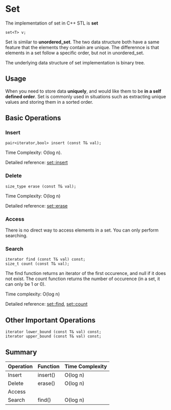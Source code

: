 # Set

The implementation of set in C++ STL is **set**

```
set<T> v;
```

Set is similar to **unordered_set**. The two data structure both have a same feature that the elements they contain are unique. The differennce is that elements in a set follow a specific order, but not in unordered_set. 

The underlying data structure of set implementation is binary tree.

## Usage

When you need to store data **uniquely**, and would like them to be **in a self defined order**. Set is commonly used in situations such as extracting unique values and storing them in a sorted order.

## Basic Operations

### Insert

```
pair<iterator,bool> insert (const T& val);
```

Time Complexity: O(log n). 

Detailed reference: [set::insert](http://www.cplusplus.com/reference/set/set/insert/)


### Delete

```
size_type erase (const T& val);
```
Time Complexity: O(log n)

Detailed reference: [set::erase](http://www.cplusplus.com/reference/set/set/erase/)

### Access

There is no direct way to access elements in a set. You can only perform searching.

### Search

```
iterator find (const T& val) const;
size_t count (const T& val);
```

The find function returns an iterator of the first occurence, and null if it does not exist. The count function returns the number of occurence (in a set, it can only be 1 or 0).

Time complexity: O(log n)

Detailed reference: [set::find](http://www.cplusplus.com/reference/set/set/find/), [set::count](http://www.cplusplus.com/reference/set/set/count)

## Other Important Operations

```
iterator lower_bound (const T& val) const;
iterator upper_bound (const T& val) const;
```

## Summary
| Operation | Function | Time Complexity |
| --------- | -------- | --------------- |
| Insert | insert()| O(log n) |
| Delete | erase()| O(log n) |
| Access | |   |
| Search | find() | O(log n) |
